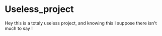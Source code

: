 # Useless_project
Hey this is a totaly useless project, and knowing this I suppose there isn't much to say !
